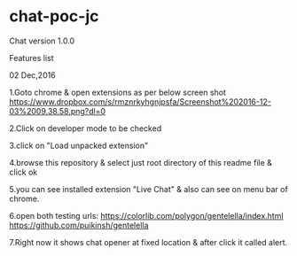 # chat-poc-jc
Chat version 1.0.0

Features list

02 Dec,2016

1.Goto chrome & open extensions as per below screen shot
https://www.dropbox.com/s/rmznrkyhgnjpsfa/Screenshot%202016-12-03%2009.38.58.png?dl=0

2.Click on developer mode to be checked

3.click on "Load unpacked extension"

4.browse this repository & select just root directory of this readme file & click ok

5.you can see installed extension "Live Chat" & also can see on menu bar of chrome.

6.open both testing urls:
    https://colorlib.com/polygon/gentelella/index.html
    https://github.com/puikinsh/gentelella

7.Right now it shows chat opener at fixed location & after click it called alert.

